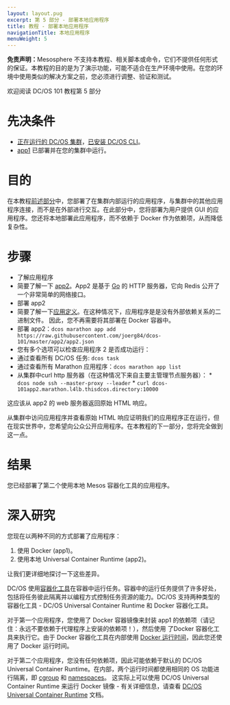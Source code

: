 ```yaml
---
layout: layout.pug
excerpt: 第 5 部分 - 部署本地应用程序
title: 教程 - 部署本地应用程序
navigationTitle: 本地应用程序
menuWeight: 5
---
```


<p class="message--warning"><strong>免责声明：</strong>Mesosphere 不支持本教程、相关脚本或命令，它们不提供任何形式的保证。本教程的目的是为了演示功能，可能不适合在生产环境中使用。在您的环境中使用类似的解决方案之前，您必须进行调整、验证和测试。</p>

欢迎阅读 DC/OS 101 教程第 5 部分


# 先决条件
* [正在运行的 DC/OS 集群](/cn/1.11/tutorials/dcos-101/cli/)，[已安装 DC/OS CLI](/cn/1.11/tutorials/dcos-101/cli/)。
* [app1](/cn/1.11/tutorials/dcos-101/app1/) 已部署并在您的集群中运行。


# 目的
在本教程[前述部分](/cn/1.11/tutorials/dcos-101/app1/)中，您部署了在集群内部运行的应用程序，与集群中的其他应用程序连接，而不是在外部进行交互。在此部分中，您将部署为用户提供 GUI 的应用程序。您还将本地部署此应用程序，而不依赖于 Docker 作为依赖项，从而降低复杂性。

# 步骤
 * 了解应用程序
 * 简要了解一下 [app2](https://github.com/joerg84/dcos-101/blob/master/app2/app2.go)。App2 是基于 [Go](https://golang.org/) 的 HTTP 服务器，它向 Redis 公开了一个非常简单的网络接口。
 * 部署 app2
 * 简要了解一下[应用定义](https://raw.githubusercontent.com/joerg84/dcos-101/master/app2/app2.json)。在这种情况下，应用程序是是没有外部依赖关系的二进制文件。
 因此，您不再需要将其部署在 Docker 容器中。
 * 部署 app2：`dcos marathon app add https://raw.githubusercontent.com/joerg84/dcos-101/master/app2/app2.json`
 * 您有多个选项可以检查应用程序 2 是否成功运行：
 * 通过查看所有 DC/OS 任务: `dcos task`
 * 通过查看所有 Marathon 应用程序：`dcos marathon app list`
 * 从集群中curl  http 服务器（在这种情况下来自主要主管理节点服务器）：
       * `dcos node ssh --master-proxy --leader`
       * `curl dcos-101app2.marathon.l4lb.thisdcos.directory:10000`

 这应该从 app2 的 web 服务器返回原始 HTML 响应。


从集群中访问应用程序并查看原始 HTML 响应证明我们的应用程序正在运行，但在现实世界中，您希望向公众公开应用程序。在本教程的下一部分，您将完全做到这一点。

# 结果
 您已经部署了第二个使用本地 Mesos 容器化工具的应用程序。

# 深入研究
您现在以两种不同的方式部署了应用程序：

1. 使用 Docker (app1)。
1. 使用本地 Universal Container Runtime (app2)。

让我们更详细地探讨一下这些差异。

DC/OS 使用[容器化工具](/cn/1.11/deploying-services/containerizers/)在容器中运行任务。容器中的运行任务提供了许多好处，包括将任务彼此隔离并以编程方式控制任务资源的能力。DC/OS 支持两种类型的容器化工具 - DC/OS Universal Container Runtime 和 Docker 容器化工具。

对于第一个应用程序，您使用了 Docker 容器镜像来封装 app1 的依赖项（请记住：永远不要依赖于代理程序上安装的依赖项！），然后使用 了Docker 容器化工具来执行它。由于 Docker 容器化工具在内部使用 [Docker 运行时间](https://docs.docker.com/engine/userguide/intro/)，因此您还使用了 Docker 运行时间。

对于第二个应用程序，您没有任何依赖项，因此可能依赖于默认的 DC/OS Universal Container Runtime。在内部，两个运行时间都使用相同的 OS 功能进行隔离，即 [cgroup](https://en.wikipedia.org/wiki/Cgroups) 和 [namespaces](https://en.wikipedia.org/wiki/Linux_namespaces)。
这实际上可以使用 DC/OS Universal Container Runtime 来运行 Docker 镜像 - 有关详细信息，请查看 [DC/OS Universal Container Runtime](/cn/1.11/deploying-services/containerizers/) 文档。
